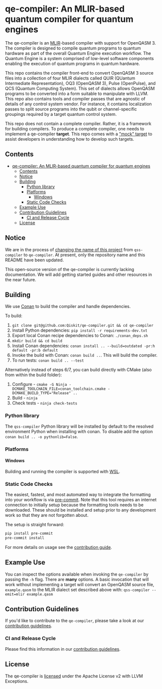 
# qe-compiler: An MLIR-based quantum compiler for quantum engines

The qe-compiler is an [MLIR](https://mlir.llvm.org/)-based compiler with support for OpenQASM 3. The compiler is designed to compile quantum programs to quantum hardware as part of the overall Quantum Engine execution workflow. The Quantum Engine is a system comprised of low-level software components enabling the execution of quantum programs in quantum hardware.

This repo contains the compiler front-end to convert OpenQASM 3 source files into a collection of four MLIR dialects called QUIR (QUantum Intermediate Representation), OQ3 (OpenQASM 3), Pulse (OpenPulse), and QCS (Quantum Computing System). This set of dialects allows OpenQASM programs to be converted into a form suitable to manipulate with LLVM. This repo also contains tools and compiler passes that are agnostic of details of any control system vendor. For instance, it contains localization passes to split source programs into the qubit or channel-specific groupings required by a target quantum control system.

This repo does not contain a complete compiler. Rather, it is a framework for building compilers. To produce a complete compiler, one needs to implement a qe-compiler **target**. This repo comes with a ["mock" target](https://github.com/Qiskit/qss-compiler/tree/main/targets/systems/mock) to assist developers in understanding how to develop such targets.

## Contents
- [qe-compiler: An MLIR-based quantum compiler for quantum engines](#qe-compiler-an-mlir-based-quantum-compiler-for-quantum-engines)
  - [Contents](#contents)
  - [Notice](#notice)
  - [Building](#building)
    - [Python library](#python-library)
    - [Platforms](#platforms)
      - [Windows](#windows)
    - [Static Code Checks](#static-code-checks)
  - [Example Use](#example-use)
  - [Contribution Guidelines](#contribution-guidelines)
    - [CI and Release Cycle](#ci-and-release-cycle)
  - [License](#license)

## Notice

We are in the process of [changing the name of this project](https://github.com/Qiskit/qss-compiler/issues/210) from `qss-compiler` to `qe-compiler`. At present, only the repository name and this README have been updated.

This open-source version of the qe-compiler is currently lacking documentation. We will add getting started guides and other resources in the near future.

## Building
We use [Conan](https://docs.conan.io/en/1.59/index.html) to build the compiler and handle dependencies.

To build:

1. `git clone git@github.com:Qiskit/qe-compiler.git && cd qe-compiler`
2. Install Python dependencies: `pip install -r requirements-dev.txt`
3. Export local Conan recipe dependencies to Conan: `./conan_deps.sh`
4. `mkdir build && cd build`
5. Install Conan dependencies: `conan install .. --build=outdated -pr:h default -pr:b default`
6. Invoke the build with Conan: `conan build ..`. This will build the compiler.
7. To run tests: `conan build .. --test`

Alternatively instead of steps 6/7, you can build directly with CMake (also from within the build folder):
1. Configure - `cmake -G Ninja -DCMAKE_TOOLCHAIN_FILE=conan_toolchain.cmake -DCMAKE_BUILD_TYPE="Release" ..`
2. Build - `ninja`
3. Check tests - `ninja check-tests`

### Python library
The `qss-compiler` Python library will be installed by default to the resolved environment Python when
installing with conan. To disable add the option `conan build .. -o pythonlib=False`.

### Platforms
#### Windows
Building and running the compiler is supported with [WSL](https://learn.microsoft.com/en-us/windows/wsl/install).

### Static Code Checks
The easiest, fastest, and most automated way to integrate the formatting into your workflow
is via [pre-commit](https://pre-commit.com). Note that this tool requires an internet connection
to initially setup because the formatting tools needs to be downloaded. These should be installed
and setup prior to any development work so that they are not forgotten
about.

The setup is straight forward:

```bash
pip install pre-commit
pre-commit install
```

For more details on usage see the [contribution guide](CONTRIBUTING.md#static-code-checks).

## Example Use

You can inspect the options available when invoking the `qe-compiler` by passing the `-h` flag. There are **many** options. A basic invocation that will work without implementing a target will convert an OpenQASM source file, `example.qasm` to the MLIR dialect set described above with:
`qss-compiler --emit=mlir example.qasm`

## Contribution Guidelines

If you'd like to contribute to the `qe-compiler`, please take a look at our
[contribution guidelines](CONTRIBUTING.md).

### CI and Release Cycle

Please find this information in our [contribution guidelines](CONTRIBUTING.md#ci-and-release-cycle).

## License
The qe-compiler is [licensed](LICENSE.txt) under the Apache License v2 with LLVM Exceptions.
